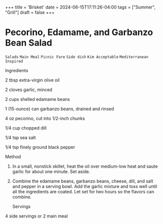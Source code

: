 +++
title = 'Brisket'
date = 2024-06-15T17:11:26-04:00
tags = ["Summer", "Grill"]
draft = false
+++
# Pecorino, Edamame, and Garbanzo Bean Salad

`Salads` `Main Meal` `Picnic Fare` `Side dish` `Kim Acceptable` `Mediterranean Inspired`

 

  Ingredients  

  2 tbsp extra-virgin olive oil 

2 cloves garlic, minced 

2 cups shelled edamame beans 

1 (15-ounce) can garbanzo beans, drained and rinsed 

4 oz pecorino, cut into 1/2-inch chunks 

1/4 cup chopped dill 

1/4 tsp sea salt 

1/4 tsp finely ground black pepper

Method

1. In a small, nonstick skillet, heat the oil over medium-low heat and saute garlic for about one minute. Set aside.

2. Combine the edamame beans, garbanzo beans, cheese, dill, and salt and pepper in a serving bowl. Add the garlic mixture and toss well until all the ingredients are coated. Let set for two hours so the flavors can combine.  

   Servings  

  4 side servings or 2 main meal  

 
